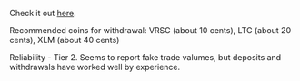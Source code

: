 Check it out [here](https://www.bithumb.pro/register;i=dr5qat).

Recommended coins for withdrawal: VRSC (about 10 cents), LTC (about 20 cents), XLM (about 40 cents)

Reliability - Tier 2. Seems to report fake trade valumes, but deposits and withdrawals have worked well by experience.